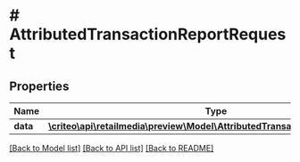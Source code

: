 # # AttributedTransactionReportRequest

## Properties

Name | Type | Description | Notes
------------ | ------------- | ------------- | -------------
**data** | [**\criteo\api\retailmedia\preview\Model\AttributedTransactionReportResource**](AttributedTransactionReportResource.md) |  | [optional]

[[Back to Model list]](../../README.md#models) [[Back to API list]](../../README.md#endpoints) [[Back to README]](../../README.md)
